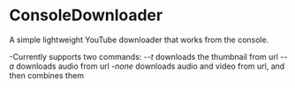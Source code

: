 # ConsoleDownloader
A simple lightweight YouTube downloader that works from the console.

-Currently supports two commands:
  -*-t* downloads the thumbnail from url
  -*-a* downloads audio from url
  -*none* downloads audio and video from url, and then combines them
